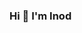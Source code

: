 ### Hi 👋 I'm Inod

<!--
**inodw1/inodw1** is a ✨ _special_ ✨ repository because its `README.md` (this file) appears on your GitHub profile.

Here are some ideas to get you started:

- 🔭 I’m currently working on ...
- 🌱 I’m currently learning ...
- 👯 I’m looking to collaborate on ...
- 🤔 I’m looking for help with ...
- 💬 Ask me about ...
- 📫 How to reach me: ... https://www.linkedin.com/in/inod-wagachchi
- 😄 Pronouns: ...
- ⚡ Fun fact: ...
-->
